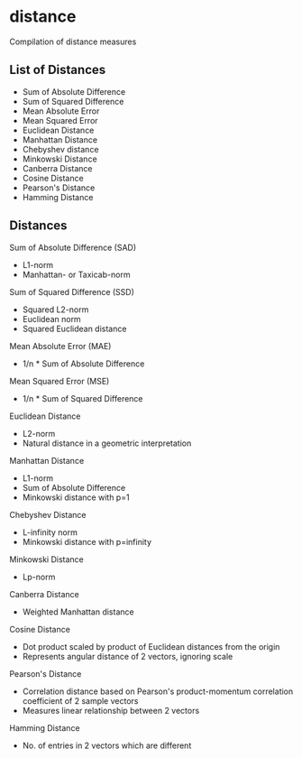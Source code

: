 # distance

Compilation of distance measures

## List of Distances

* Sum of Absolute Difference
* Sum of Squared Difference
* Mean Absolute Error
* Mean Squared Error
* Euclidean Distance
* Manhattan Distance
* Chebyshev distance
* Minkowski Distance
* Canberra Distance
* Cosine Distance
* Pearson's Distance
* Hamming Distance

## Distances

Sum of Absolute Difference (SAD)

* L1-norm
* Manhattan- or Taxicab-norm

Sum of Squared Difference (SSD)

* Squared L2-norm
* Euclidean norm
* Squared Euclidean distance

Mean Absolute Error (MAE)

* 1/n * Sum of Absolute Difference

Mean Squared Error (MSE)

* 1/n * Sum of Squared Difference

Euclidean Distance

* L2-norm
* Natural distance in a geometric interpretation

Manhattan Distance

* L1-norm
* Sum of Absolute Difference
* Minkowski distance with p=1

Chebyshev Distance

* L-infinity norm
* Minkowski distance with p=infinity

Minkowski Distance

* Lp-norm

Canberra Distance

* Weighted Manhattan distance

Cosine Distance

* Dot product scaled by product of Euclidean distances from the origin
* Represents angular distance of 2 vectors, ignoring scale

Pearson's Distance

* Correlation distance based on Pearson's product-momentum correlation coefficient of 2 sample vectors
* Measures linear relationship between 2 vectors

Hamming Distance

* No. of entries in 2 vectors which are different